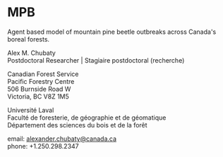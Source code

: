 # MPB

Agent based model of mountain pine beetle outbreaks across Canada's boreal forests.

Alex M. Chubaty  
Postdoctoral Researcher | Stagiaire postdoctoral (recherche)

Canadian Forest Service  
Pacific Forestry Centre  
506 Burnside Road W  
Victoria, BC V8Z 1M5

Université Laval  
Faculté de foresterie, de géographie et de géomatique  
Département des sciences du bois et de la forêt

email: <alexander.chubaty@canada.ca>  
phone: +1.250.298.2347
